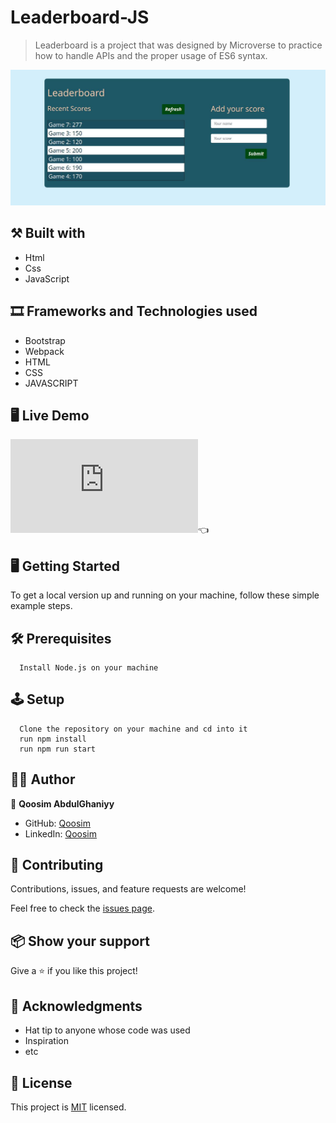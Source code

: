 # Leaderboard-JS 

> Leaderboard is a project that was designed by Microverse to practice how to handle APIs and the proper usage of ES6 syntax. 

![screenshot](./src/images/final-touch.jpeg)

## ⚒️  Built with
- Html
- Css
- JavaScript

## 🎞️ Frameworks and Technologies used
- Bootstrap
- Webpack
- HTML
- CSS
- JAVASCRIPT

## 🖥️ Live Demo
![Demo](https://raw.githack.com/Qoosim/leaderboard-JS/feature/final-touch/src/index.html):point_left:

## 🖥️ Getting Started
To get a local version up and running on your machine, follow these simple example steps.

## 🛠️ Prerequisites
```
  Install Node.js on your machine
```

## 🕹️ Setup
```
  Clone the repository on your machine and cd into it
  run npm install
  run npm run start
```

## 👨‍💻 Author

👤 **Qoosim AbdulGhaniyy**

- GitHub: [Qoosim](https://github.com/Qoosim)
- LinkedIn: [Qoosim](https://www.linkedin.com/in/qoosim)

## 🤝 Contributing

Contributions, issues, and feature requests are welcome!

Feel free to check the [issues page](../../issues/).

## 📦 Show your support

Give a ⭐️ if you like this project!

## 👏 Acknowledgments

- Hat tip to anyone whose code was used
- Inspiration
- etc

## 📝 License

This project is [MIT](./MIT.md) licensed.
